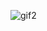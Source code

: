 
![gif2](https://user-images.githubusercontent.com/76659955/151372415-8e20437d-f1a0-4448-8ef9-447e3b079bbe.gif)

